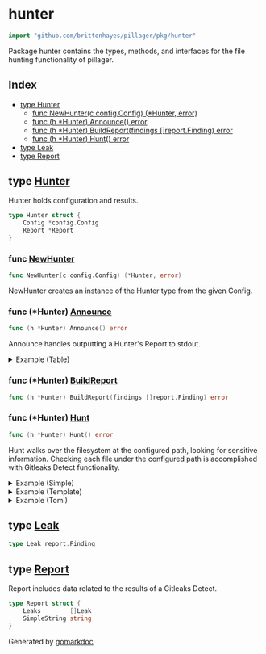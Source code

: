 <!-- Code generated by gomarkdoc. DO NOT EDIT -->

# hunter

```go
import "github.com/brittonhayes/pillager/pkg/hunter"
```

Package hunter contains the types\, methods\, and interfaces for the file hunting functionality of pillager\.

## Index

- [type Hunter](<#type-hunter>)
  - [func NewHunter(c config.Config) (*Hunter, error)](<#func-newhunter>)
  - [func (h *Hunter) Announce() error](<#func-hunter-announce>)
  - [func (h *Hunter) BuildReport(findings []report.Finding) error](<#func-hunter-buildreport>)
  - [func (h *Hunter) Hunt() error](<#func-hunter-hunt>)
- [type Leak](<#type-leak>)
- [type Report](<#type-report>)


## type [Hunter](<https://github.com/brittonhayes/pillager/blob/main/pkg/hunter/hunter.go#L10-L13>)

Hunter holds configuration and results\.

```go
type Hunter struct {
    Config *config.Config
    Report *Report
}
```

### func [NewHunter](<https://github.com/brittonhayes/pillager/blob/main/pkg/hunter/hunter.go#L16>)

```go
func NewHunter(c config.Config) (*Hunter, error)
```

NewHunter creates an instance of the Hunter type from the given Config\.

### func \(\*Hunter\) [Announce](<https://github.com/brittonhayes/pillager/blob/main/pkg/hunter/report.go#L44>)

```go
func (h *Hunter) Announce() error
```

Announce handles outputting a Hunter's Report to stdout\.

<details><summary>Example (Table)</summary>
<p>

Here is an example of utilizing the Announce function on a Report\. The Announce method is the final method in the hunting process\. It takes whatever has been found and outputs it for the user\.

```go
{
	cfg, err := NewTestConfig(".", config.TableFormat, templates.Table)
	if err != nil {
		log.Fatalln(err)
	}

	h, err := hunter.NewHunter(*cfg)
	if err != nil {
		log.Fatalln(err)
	}

	h.Report = &hunter.Report{
		Leaks: []hunter.Leak{
			{
				Secret:    "person@email.com",
				StartLine: 16,
				Match:     "person@email.com",
				RuleID:    "Email Addresses",
				File:      "example.txt",
			},
			{
				Secret:    "fred@email.com",
				StartLine: 29,
				Match:     "fred@email.com",
				RuleID:    "Email Addresses",
				File:      "example2.txt",
			},
		},
	}

	err = h.Announce()
	if err != nil {
		log.Fatalln(err)
	}

}
```

#### Output

```
--- Results ---
---
| File    |  Line    | Offender |
| --------| ---------| -------- |
| example.txt | 16 | person@email.com |
| example2.txt | 29 | fred@email.com |
```

</p>
</details>

### func \(\*Hunter\) [BuildReport](<https://github.com/brittonhayes/pillager/blob/main/pkg/hunter/report.go#L22>)

```go
func (h *Hunter) BuildReport(findings []report.Finding) error
```

### func \(\*Hunter\) [Hunt](<https://github.com/brittonhayes/pillager/blob/main/pkg/hunter/hunter.go#L29>)

```go
func (h *Hunter) Hunt() error
```

Hunt walks over the filesystem at the configured path\, looking for sensitive information\. Checking each file under the configured path is accomplished with Gitleaks Detect functionality\.

<details><summary>Example (Simple)</summary>
<p>

This is an example of how to run a scan on a single file to look for email addresses\.

```go
{
	env, err := HuntTestEnvHelper("./testdata/email.toml", "example@email.com")
	if err != nil {
		log.Fatalln(oops.Wrapf(err, "creating test env"))
	}

	cfg, _ := NewTestConfig(env.TestFilePath, config.JSONFormat, templates.JSON)
	h, _ := hunter.NewHunter(*cfg)

	if err = h.Hunt(); err != nil {
		log.Fatalln(oops.Wrapf(err, "failure to Hunt"))
	}

}
```

#### Output

```
{
	"Description": "Email",
	"StartLine": 2,
	"EndLine": 2,
	"StartColumn": 1,
	"EndColumn": 17,
	"Match": "example@email.com",
	"Secret": "example@email.com",
	"File": "./testdata/email.toml",
	"Commit": "",
	"Entropy": 0,
	"Author": "",
	"Email": "",
	"Date": "",
	"Message": "",
	"Tags": [
		"email"
	],
	"RuleID": ""
}
--- Results ---
---
[{"Description":"Email","StartLine":2,"EndLine":2,"StartColumn":1,"EndColumn":17,"Match":"example@email.com","Secret":"example@email.com","File":"./testdata/email.toml","Commit":"","Entropy":0,"Author":"","Email":"","Date":"","Message":"","Tags":["email"],"RuleID":""}]
```

</p>
</details>

<details><summary>Example (Template)</summary>
<p>

This method also accepts custom output format configuration using go template/html\. So if you don't like yaml or json\, you can format to your heart's content\.

```go
{
	env, err := HuntTestEnvHelper("./testdata/package.toml", "https://github.com/brittonhayes/pillager")
	if err != nil {
		log.Fatalln(oops.Wrapf(err, "creating test env"))
	}

	cfg, _ := NewTestConfig(env.TestFilePath, config.CustomFormat, config.DefaultTemplate)
	h, _ := hunter.NewHunter(*cfg)

	if err = h.Hunt(); err != nil {
		log.Fatalln(oops.Wrapf(err, "failure to Hunt"))
	}

}
```

#### Output

```
{
	"Description": "Github",
	"StartLine": 2,
	"EndLine": 2,
	"StartColumn": 1,
	"EndColumn": 40,
	"Match": "https://github.com/brittonhayes/pillager",
	"Secret": "https://github.com/brittonhayes/pillager",
	"File": "./testdata/package.toml",
	"Commit": "",
	"Entropy": 0,
	"Author": "",
	"Email": "",
	"Date": "",
	"Message": "",
	"Tags": [
		"github"
	],
	"RuleID": ""
}
--- Results ---
---
Line: 2
File: ./testdata/package.toml
Offender: https://github.com/brittonhayes/pillager
```

</p>
</details>

<details><summary>Example (Toml)</summary>
<p>

Hunter will also look personally identifiable info in TOML files and format the output as HTML\.

```go
{
	env, err := HuntTestEnvHelper("./testdata/email.toml", "fakeperson@example.com")
	if err != nil {
		log.Fatalln(oops.Wrapf(err, "creating test env"))
	}

	config, _ := NewTestConfig(env.TestFileContent, config.HTMLFormat, templates.HTML)
	h, _ := hunter.NewHunter(*config)

	if err = h.Hunt(); err != nil {
		log.Fatalln(oops.Wrapf(err, "failure to Hunt"))
	}
}
```

</p>
</details>

## type [Leak](<https://github.com/brittonhayes/pillager/blob/main/pkg/hunter/report.go#L14>)

```go
type Leak report.Finding
```

## type [Report](<https://github.com/brittonhayes/pillager/blob/main/pkg/hunter/report.go#L17-L20>)

Report includes data related to the results of a Gitleaks Detect\.

```go
type Report struct {
    Leaks        []Leak
    SimpleString string
}
```



Generated by [gomarkdoc](<https://github.com/princjef/gomarkdoc>)
